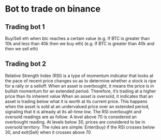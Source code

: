# Bot to trade on binance

## Trading bot 1
Buy/Sell eth when btc reaches a certain value 
(e.g. If BTC is greater than 10k and less than 40k then we buy eth)
(e.g. If BTC is greater than 40k and then we sell eth)


## Trading bot 2
Relative Strength Index (RSI) is a type of momentum indicator that looks at the pace of recent price 
changes so as to determine whether a stock is ripe for a rally or a selloff.
When an asset is overbought, it means the price is in bullish momentum for an extended period. 
Therefore, it’s trading at a higher price than its inherent value
When an asset is oversold, it indicates that an asset is trading below what it is worth at its current price. 
This happens when the asset is sold at an undervalued price over an extended period, signaling that
it is already at its all-time low.
The RSI overbought and oversold readings are as follow:
A level above 70 is considered an overbought reading.
At levels below 30, prices are considered to be in oversold territory.
The rules are simple: Enter(buy) if the RSI crosses below 30, and exit(Sell) when it crosses above 70